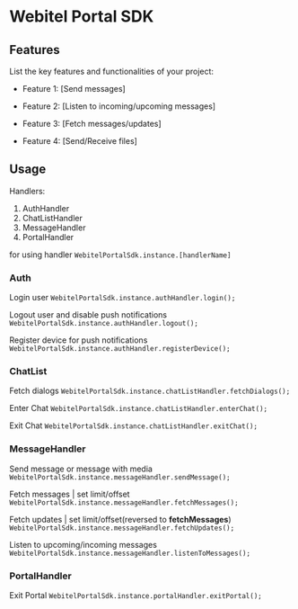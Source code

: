 # Webitel Portal SDK

## Features

List the key features and functionalities of your project:

- Feature 1: [Send messages]

- Feature 2: [Listen to incoming/upcoming messages]

- Feature 3: [Fetch messages/updates]

- Feature 4: [Send/Receive files]

## Usage

Handlers:

1. AuthHandler
2. ChatListHandler
3. MessageHandler
4. PortalHandler

for using handler `WebitelPortalSdk.instance.[handlerName]`

### Auth
Login user
`WebitelPortalSdk.instance.authHandler.login();`

Logout user and disable push notifications
`WebitelPortalSdk.instance.authHandler.logout();`

Register device for push notifications
`WebitelPortalSdk.instance.authHandler.registerDevice();`

### ChatList
Fetch dialogs
`WebitelPortalSdk.instance.chatListHandler.fetchDialogs();`

Enter Chat
`WebitelPortalSdk.instance.chatListHandler.enterChat();`

Exit Chat
`WebitelPortalSdk.instance.chatListHandler.exitChat();`

### MessageHandler
Send message or message with media
`WebitelPortalSdk.instance.messageHandler.sendMessage();`

Fetch messages | set limit/offset
`WebitelPortalSdk.instance.messageHandler.fetchMessages();`

Fetch updates | set limit/offset(reversed to **fetchMessages**)
`WebitelPortalSdk.instance.messageHandler.fetchUpdates();`

Listen to upcoming/incoming messages
`WebitelPortalSdk.instance.messageHandler.listenToMessages();`


### PortalHandler
Exit Portal
`WebitelPortalSdk.instance.portalHandler.exitPortal();`